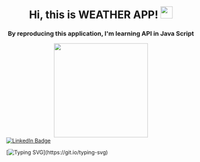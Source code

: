 <h1 align="center"> Hi, this is WEATHER APP! <img src="https://github.com/blackcater/blackcater/raw/main/images/Hi.gif" height="32"/> </h1>
<h3 align="center">By reproducing this application, I'm learning API in Java Script</h3>

<div id="header" align="center">
  <img src="https://media.giphy.com/media/q0DFcDMmGxc5uIKWR4/giphy-downsized-large.gif" width="250" height="250"/>
</div>

<div id="badges">
  <a href="https://www.linkedin.com/in/qainna/">
    <img src="https://img.shields.io/badge/LinkedIn-blue?style=for-the-badge&logo=linkedin&logoColor=white" alt="LinkedIn Badge"/>
  </a>
</div>

[![Typing SVG](https://readme-typing-svg.herokuapp.com?color=141514&lines=Thank+you+for+reading+this+!!!)](https://git.io/typing-svg)
